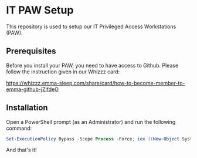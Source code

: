 # IT PAW Setup
This repository is used to setup our IT Privileged Access Workstations (PAW).

## Prerequisites

Before you install your PAW, you need to have access to Github. 
Please follow the instruction given in our Whizzz card:

https://whizzz.emma-sleep.com/share/card/how-to-become-member-to-emma-github-jZlfdeO

## Installation

Open a PowerShell prompt (as an Administrator) and run the following command:

```powershell
Set-ExecutionPolicy Bypass -Scope Process -Force; iex ((New-Object System.Net.WebClient).DownloadString('https://raw.githubusercontent.com/emma-sleep/it-paw-setup/main/install-paw.ps1'))
```

And that's it! 
